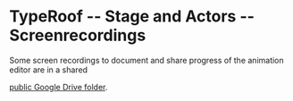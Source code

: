 # TypeRoof -- Stage and Actors -- Screenrecordings

Some screen recordings to document and share progress of the animation editor are in a shared

[public Google Drive folder](https://drive.google.com/drive/folders/1lMYFHhyYxIAp3te7NZIH6AH0TijNZh5g).
